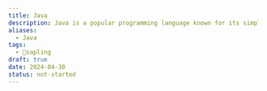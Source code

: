 ```yaml
---
title: Java
description: Java is a popular programming language known for its simplicity, portability, and versatility. It is widely used for developing a variety of applications, including web, mobile, enterprise, and desktop applications. Java is known for its strong support for object-oriented programming principles, platform independence (thanks to the Java Virtual Machine), and rich ecosystem of libraries and frameworks.
aliases:
  - Java
tags:
  - 🌱sapling
draft: true
date: 2024-04-30
status: not-started
---
```

